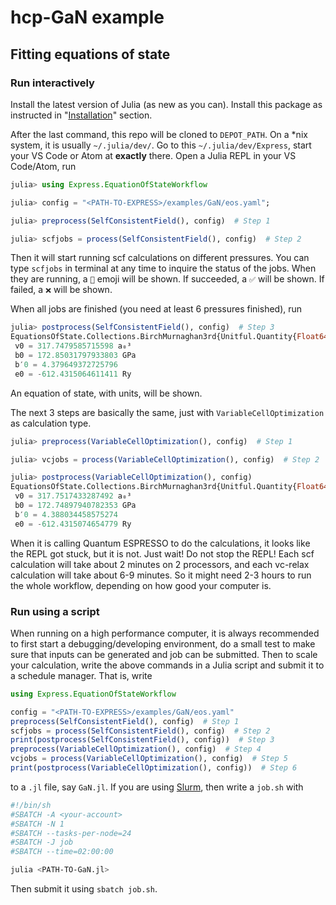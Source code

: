 # hcp-GaN example

## Fitting equations of state

### Run interactively

Install the latest version of Julia (as new as you can). Install this package as instructed
in "[Installation](@ref)" section.

After the last command, this repo will be cloned to `DEPOT_PATH`. On a *nix system, it is
usually `~/.julia/dev/`. Go to this `~/.julia/dev/Express`, start your VS Code or Atom at
**exactly** there. Open a Julia REPL in your VS Code/Atom, run

```julia
julia> using Express.EquationOfStateWorkflow

julia> config = "<PATH-TO-EXPRESS>/examples/GaN/eos.yaml";

julia> preprocess(SelfConsistentField(), config)  # Step 1

julia> scfjobs = process(SelfConsistentField(), config)  # Step 2
```

Then it will start running scf calculations on different pressures. You can type `scfjobs`
in terminal at any time to inquire the status of the jobs. When they are running,
a `🚧` emoji will be shown. If succeeded, a `✅` will be shown. If failed, a `❌` will
be shown.

When all jobs are finished (you need at least 6 pressures finished), run

```julia
julia> postprocess(SelfConsistentField(), config)  # Step 3
EquationsOfState.Collections.BirchMurnaghan3rd{Unitful.Quantity{Float64,D,U} where U where D}
 v0 = 317.7479585715598 a₀³
 b0 = 172.85031797933803 GPa
 b′0 = 4.379649372725796
 e0 = -612.4315064611411 Ry
```

An equation of state, with units, will be shown.

The next 3 steps are basically the same, just with `VariableCellOptimization` as calculation
type.

```julia
julia> preprocess(VariableCellOptimization(), config)  # Step 1

julia> vcjobs = process(VariableCellOptimization(), config)  # Step 2

julia> postprocess(VariableCellOptimization(), config)
EquationsOfState.Collections.BirchMurnaghan3rd{Unitful.Quantity{Float64,D,U} where U where D}
 v0 = 317.7517433287492 a₀³
 b0 = 172.74897940782353 GPa
 b′0 = 4.388034458575274
 e0 = -612.4315074654779 Ry
```

When it is calling Quantum ESPRESSO to do the calculations,
it looks like the REPL got stuck, but it is not. Just wait! Do not stop the REPL! Each scf
calculation will take about 2 minutes on 2 processors, and each vc-relax calculation will
take about 6-9 minutes. So it might need 2-3 hours to run the whole workflow, depending on
how good your computer is.

### Run using a script

When running on a high performance computer, it is always recommended to first start
a debugging/developing environment, do a small test to make sure that inputs can be
generated and job can be submitted. Then to scale your calculation, write the above commands
in a Julia script and submit it to a schedule manager. That is, write

```julia
using Express.EquationOfStateWorkflow

config = "<PATH-TO-EXPRESS>/examples/GaN/eos.yaml"
preprocess(SelfConsistentField(), config)  # Step 1
scfjobs = process(SelfConsistentField(), config)  # Step 2
print(postprocess(SelfConsistentField(), config))  # Step 3
preprocess(VariableCellOptimization(), config)  # Step 4
vcjobs = process(VariableCellOptimization(), config)  # Step 5
print(postprocess(VariableCellOptimization(), config))  # Step 6
```

to a `.jl` file, say `GaN.jl`.
If you are using [Slurm](https://slurm.schedmd.com/documentation.html),
then write a `job.sh` with

```sh
#!/bin/sh
#SBATCH -A <your-account>
#SBATCH -N 1
#SBATCH --tasks-per-node=24
#SBATCH -J job
#SBATCH --time=02:00:00

julia <PATH-TO-GaN.jl>
```

Then submit it using `sbatch job.sh`.
